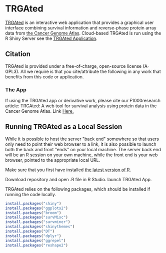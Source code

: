 # TRGAted

[TRGAted](https://github.com/ncborcherding/TRGAted)
is an interactive web application that provides 
a graphical user interface combining survival information
and reverse-phase protein array data from 
[the Cancer Genome Atlas](https://cancergenome.nih.gov/).
Cloud-based TRGAted is run using the R Shiny Server
see the [TRGAted Application](https://nborcherding.shinyapps.io/TRGAted/).

## Citation

TRGAted is provided under a free-of-charge, open-source license (A-GPL3).
All we require is that you cite/attribute the following
in any work that benefits from this code or application.

### The App

If using the TRGAted app or derivative work, please cite our F1000research article: TRGAted: A web tool for survival analysis using protein data in the Cancer Genome Atlas. Link [Here.](https://f1000research.com/articles/7-1235/v2)


## Running TRGAted as a Local Session

While it is possible to host the server "back end" somewhere
so that users only need to point their web browser to a link,
it is also possible to launch both the back and front "ends" on your local machine.
The server back end will be an R session on your own machine,
while the front end is your web browser,
pointed to the appropriate local URL.

Make sure that you first have installed [the latest version of R](http://cran.r-project.org/). 

Download repository and open .R file in R Studio. launch TRGAted App. 

TRGAted relies on the following packages, which should be installed if running the code locally.

```r
install.packages("shiny") 
install.packages("ggplots2")
install.packages("broom")
install.packages("survMisc")
install.packages("survminer")
install.packages("shinythemes")
install.packages("DT")
install.packages("dplyr")
install.packages("ggrepel")
install.packages("reshape2")
```
